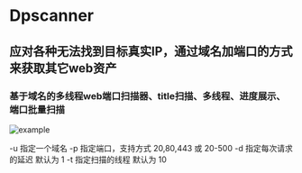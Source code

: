 # Dpscanner
## 应对各种无法找到目标真实IP，通过域名加端口的方式来获取其它web资产

### 基于域名的多线程web端口扫描器、title扫描、多线程、进度展示、端口批量扫描

![example](https://user-images.githubusercontent.com/58037546/166131144-cfc16e4f-2842-432c-9027-dffa2b82b743.png)

-u   指定一个域名
-p   指定端口，支持方式 20,80,443  或 20-500
-d   指定每次请求的延迟   默认为 1
-t   指定扫描的线程   默认为 10
